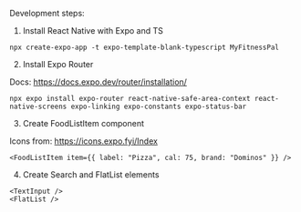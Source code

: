 Development steps:

1. Install React Native with Expo and TS

```
npx create-expo-app -t expo-template-blank-typescript MyFitnessPal
```

2. Install Expo Router

Docs: https://docs.expo.dev/router/installation/

```
npx expo install expo-router react-native-safe-area-context react-native-screens expo-linking expo-constants expo-status-bar
```

3. Create FoodListItem component

Icons from: https://icons.expo.fyi/Index

```
<FoodListItem item={{ label: "Pizza", cal: 75, brand: "Dominos" }} />
```

4. Create Search and FlatList elements

```
<TextInput />
<FlatList />
```
